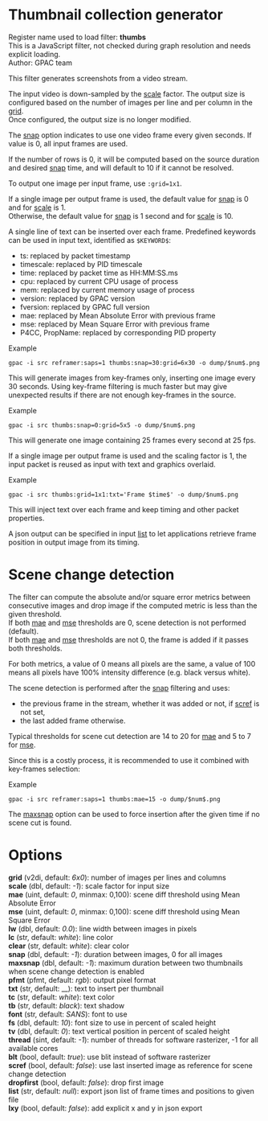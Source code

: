 <!-- automatically generated - do not edit, patch gpac/applications/gpac/gpac.c -->

# Thumbnail collection generator  
  
Register name used to load filter: __thumbs__  
This is a JavaScript filter, not checked during graph resolution and needs explicit loading.  
Author: GPAC team  
  
This filter generates screenshots from a video stream.  
  
The input video is down-sampled by the [scale](#scale) factor. The output size is configured based on the number of images per line and per column in the [grid](#grid).   
Once configured, the output size is no longer modified.  
  
The [snap](#snap) option indicates to use one video frame every given seconds. If value is 0, all input frames are used.  
  
If the number of rows is 0, it will be computed based on the source duration and desired [snap](#snap) time, and will default to 10 if it cannot be resolved.  
  
To output one image per input frame, use `:grid=1x1`.  
  
If a single image per output frame is used, the default value for [snap](#snap) is 0 and for [scale](#scale) is 1.  
Otherwise, the default value for [snap](#snap) is 1 second and for [scale](#scale) is 10.  
  
A single line of text can be inserted over each frame. Predefined keywords can be used in input text, identified as `$KEYWORD$`:  
* ts: replaced by packet timestamp  
* timescale: replaced by PID timescale  
* time: replaced by packet time as HH:MM:SS.ms  
* cpu: replaced by current CPU usage of process  
* mem: replaced by current memory usage of process  
* version: replaced by GPAC version  
* fversion: replaced by GPAC full version  
* mae: replaced by Mean Absolute Error with previous frame  
* mse: replaced by Mean Square Error with previous frame  
* P4CC, PropName: replaced by corresponding PID property  
  
Example
```
gpac -i src reframer:saps=1 thumbs:snap=30:grid=6x30 -o dump/$num$.png
```  
This will generate images from key-frames only, inserting one image every 30 seconds. Using key-frame filtering is much faster but may give unexpected results if there are not enough key-frames in the source.  
  
Example
```
gpac -i src thumbs:snap=0:grid=5x5 -o dump/$num$.png
```  
This will generate one image containing 25 frames every second at 25 fps.  
  
If a single image per output frame is used and the scaling factor is 1, the input packet is reused as input with text and graphics overlaid.  
  
Example
```
gpac -i src thumbs:grid=1x1:txt='Frame $time$' -o dump/$num$.png
```  
This will inject text over each frame and keep timing and other packet properties.  
  
A json output can be specified in input [list](#list) to let applications retrieve frame position in output image from its timing.  
  
# Scene change detection  
  
The filter can compute the absolute and/or square error metrics between consecutive images and drop image if the computed metric is less than the given threshold.  
If both [mae](#mae) and [mse](#mse) thresholds are 0, scene detection is not performed (default).  
If both [mae](#mae) and [mse](#mse) thresholds are not 0, the frame is added if it passes both thresholds.  
  
For both metrics, a value of 0 means all pixels are the same, a value of 100 means all pixels have 100% intensity difference (e.g. black versus white).  
  
The scene detection is performed after the [snap](#snap) filtering and uses:  
- the previous frame in the stream, whether it was added or not, if [scref](#scref) is not set,  
- the last added frame otherwise.  
  
Typical thresholds for scene cut detection are 14 to 20 for [mae](#mae) and 5 to 7 for [mse](#mse).  
  
Since this is a costly process, it is recommended to use it combined with key-frames selection:  
  
Example
```
gpac -i src reframer:saps=1 thumbs:mae=15 -o dump/$num$.png
```  
  
The [maxsnap](#maxsnap) option can be used to force insertion after the given time if no scene cut is found.  
  

# Options    
  
<a id="grid">__grid__</a> (v2di, default: _6x0_): number of images per lines and columns  
<a id="scale">__scale__</a> (dbl, default: _-1_): scale factor for input size  
<a id="mae">__mae__</a> (uint, default: _0_, minmax: 0,100): scene diff threshold using Mean Absolute Error  
<a id="mse">__mse__</a> (uint, default: _0_, minmax: 0,100): scene diff threshold using Mean Square Error  
<a id="lw">__lw__</a> (dbl, default: _0.0_): line width between images in pixels  
<a id="lc">__lc__</a> (str, default: _white_): line color  
<a id="clear">__clear__</a> (str, default: _white_): clear color  
<a id="snap">__snap__</a> (dbl, default: _-1_): duration between images, 0 for all images  
<a id="maxsnap">__maxsnap__</a> (dbl, default: _-1_): maximum duration between two thumbnails when scene change detection is enabled  
<a id="pfmt">__pfmt__</a> (pfmt, default: _rgb_): output pixel format  
<a id="txt">__txt__</a> (str, default: __): text to insert per thumbnail  
<a id="tc">__tc__</a> (str, default: _white_): text color  
<a id="tb">__tb__</a> (str, default: _black_): text shadow  
<a id="font">__font__</a> (str, default: _SANS_): font to use  
<a id="fs">__fs__</a> (dbl, default: _10_): font size to use in percent of scaled height  
<a id="tv">__tv__</a> (dbl, default: _0_): text vertical position in percent of scaled height  
<a id="thread">__thread__</a> (sint, default: _-1_): number of threads for software rasterizer, -1 for all available cores  
<a id="blt">__blt__</a> (bool, default: _true_): use blit instead of software rasterizer  
<a id="scref">__scref__</a> (bool, default: _false_): use last inserted image as reference for scene change detection  
<a id="dropfirst">__dropfirst__</a> (bool, default: _false_): drop first image  
<a id="list">__list__</a> (str, default: _null_): export json list of frame times and positions to given file  
<a id="lxy">__lxy__</a> (bool, default: _false_): add explicit x and y in json export  
  

